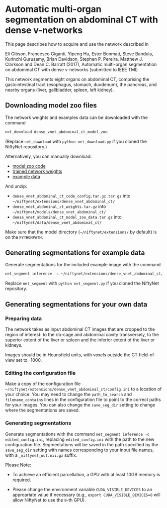 # Automatic multi-organ segmentation on abdominal CT with dense v-networks

This page describes how to acquire and use the network described in

Eli Gibson, Francesco Giganti, Yipeng Hu, Ester Bonmati, Steve
Bandula, Kurinchi Gurusamy, Brian Davidson, Stephen P. Pereira,
Matthew J. Clarkson and Dean C. Barratt (2017), Automatic multi-organ
segmentation on abdominal CT with dense v-networks (submitted to IEEE TMI)

This network segments eight organs on abdominal CT, comprising the
gastointestinal tract (esophagus, stomach, duodenum), the pancreas, and
nearby organs (liver, gallbladder, spleen, left kidney).

## Downloading model zoo files

The network weights and examples data can be downloaded with the command
```bash
net_download dense_vnet_abdominal_ct_model_zoo
```

(Replace `net_download` with `python net_download.py` if you cloned the NiftyNet repository.)


Alternatively, you can manually download:
- [model zoo code](https://www.dropbox.com/s/ptu46os7lfmj0dl/dense_vnet_abdominal_ct_code_config.tar.gz?dl=1)
- [trained network weights](https://www.dropbox.com/s/zvc8stqo6womvou/dense_vnet_abdominal_ct_weights.tar.gz?dl=1)
- [example data](https://www.dropbox.com/s/5fk0m9v12if5da9/dense_vnet_abdominal_ct_model_zoo_data.tar.gz?dl=1)

And unzip:
- `dense_vnet_abdominal_ct_code_config.tar.gz.tar.gz` into `~/niftynet/extensions/dense_vnet_abdominal_ct/`
- `dense_vnet_abdominal_ct_weights.tar.gz` into `~/niftynet/models/dense_vnet_abdominal_ct/`
- `dense_vnet_abdominal_ct_model_zoo_data.tar.gz` into `~/niftynet/data/dense_vnet_abdominal_ct/`

Make sure that the model directory (`~/niftynet/extensions/` by default) is on the `PYTHONPATH`.

## Generating segmentations for example data

Generate segmentations for the included example image with the command
```bash
net_segment inference -c ~/niftynet/extensions/dense_vnet_abdominal_ct/config.ini
```
Replace `net_segment` with `python net_segment.py` if you cloned the NiftyNet repository.


## Generating segmentations for your own data

### Preparing data
The network takes as input abdominal CT images that are cropped to the region of interest: to the rib-cage and abdominal cavity transversely, to the superior extent of the liver or spleen and the inferior extent of the liver or kidneys.

Images should be in Hounsfield units, with voxels outside the CT
field-of-view set to -1000.

### Editing the configuration file

Make a copy of the configuration file `~/niftynet/extensions/dense_vnet_abdominal_ct/config.ini` to a location of your choice.
You may need to change the `path_to_search` and `filename_contains` lines in the configuration file to point to the correct paths for your images. You can also change the `save_seg_dir` setting to change where the segmentations are saved.

### Generating segmentations

Generate segmentations with the command `net_segment inference -c edited_config.ini`, replacing `edited_config.ini` with the path to the new configuration file. Segmentations will be saved in the path specified by the `save_seg_dir` setting with names corresponding to your input file names, with a `_niftynet_out.nii.gz` suffix.



Please Note:

* To achieve an efficient parcellation, a GPU with at least 10GB memory is required.

* Please change the environment variable `CUDA_VISIBLE_DEVICES` to an appropriate value if necessary (e.g., `export CUDA_VISIBLE_DEVICES=0` will allow NiftyNet to use the `0`-th GPU).



